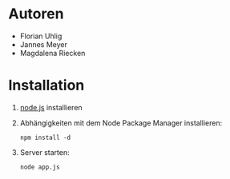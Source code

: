 Autoren
=======

- Florian Uhlig
- Jannes Meyer
- Magdalena Riecken


Installation
============

1. [node.js](http://nodejs.org/) installieren
2. Abhängigkeiten mit dem Node Package Manager installieren:

    `npm install -d`

3. Server starten:

    `node app.js`